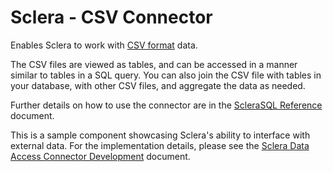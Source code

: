 # Sclera - CSV Connector

Enables Sclera to work with [CSV format](http://en.wikipedia.org/wiki/Comma-separated_values) data.

The CSV files are viewed as tables, and can be accessed in a manner similar to tables in a SQL query. You can also join the CSV file with tables in your database, with other CSV files, and aggregate the data as needed.

Further details on how to use the connector are in the [ScleraSQL Reference](https://scleradb.com/docs/sclerasql/sqlextdataaccess/#sclera-csv) document.

This is a sample component showcasing Sclera's ability to interface with external data. For the implementation details, please see the [Sclera Data Access Connector Development](https://scleradb.com/docs/sdk/sdkextdataaccess/) document.
